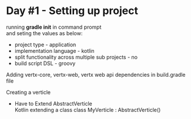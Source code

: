 # Day #1 - Setting up project

running <b>gradle init</b> in command prompt </br> and seting the values as below:
  * project type - application </br>
  * implementation language - kotlin </br>
  * split functionality across multiple sub projects - no </br>
  * build script DSL - groovy </br>
  
Adding vertx-core, vertx-web, vertx web api dependencies in build.gradle file 

Creating a verticle 
 * Have to Extend AbstractVerticle </br>
 Kotlin 
  extending a class 
  class MyVerticle : AbstractVerticle()
